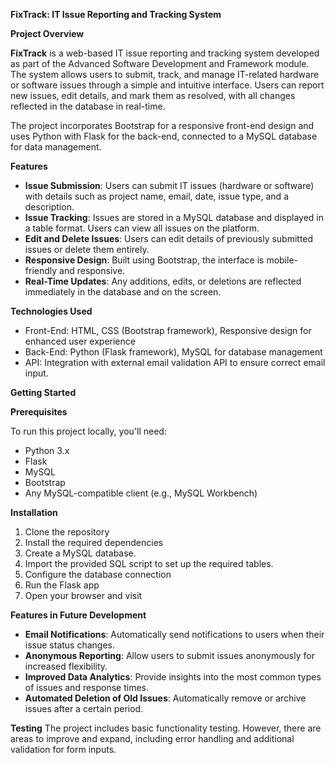 <strong>FixTrack: IT Issue Reporting and Tracking System</strong>

<strong>Project Overview</strong>

<strong>FixTrack</strong> is a web-based IT issue reporting and tracking system developed as part of the Advanced Software Development and Framework module. The system allows users to submit, track, and manage IT-related hardware or software issues through a simple and intuitive interface. Users can report new issues, edit details, and mark them as resolved, with all changes reflected in the database in real-time.

The project incorporates Bootstrap for a responsive front-end design and uses Python with Flask for the back-end, connected to a MySQL database for data management.

<strong>Features</strong>
<ul>
  <li><strong>Issue Submission</strong>: Users can submit IT issues (hardware or software) with details such as project name, email, date, issue type, and a description.</li>
    <li><strong>Issue Tracking</strong>: Issues are stored in a MySQL database and displayed in a table format. Users can view all issues on the platform.</li>
    <li><strong>Edit and Delete Issues</strong>: Users can edit details of previously submitted issues or delete them entirely.</li>
    <li><strong>Responsive Design</strong>: Built using Bootstrap, the interface is mobile-friendly and responsive.</li>
    <li><strong>Real-Time Updates</strong>: Any additions, edits, or deletions are reflected immediately in the database and on the screen.</li>
</ul>

<strong>Technologies Used</strong>
<ul>
  <li>Front-End: HTML, CSS (Bootstrap framework), Responsive design for enhanced user experience</li>
  <li>Back-End: Python (Flask framework), MySQL for database management</li>
  <li>API: Integration with external email validation API to ensure correct email input.</li>
</ul>

<strong>Getting Started</strong>

<strong>Prerequisites</strong>

To run this project locally, you'll need:
<ul>
  <li>Python 3.x</li>
  <li>Flask</li>
  <li>MySQL</li>
  <li>Bootstrap</li>
    <li>Any MySQL-compatible client (e.g., MySQL Workbench)</li>
</ul>

<strong>Installation</strong>
<ol>
  <li>Clone the repository</li>
    <li>Install the required dependencies</li>
    <li>Create a MySQL database.</li>
    <li>Import the provided SQL script to set up the required tables.</li>
  <li>Configure the database connection</li>
  <li>Run the Flask app</li>
  <li>Open your browser and visit</li>
</ol>


<strong>Features in Future Development</strong>
<ul>
  <li><strong>Email Notifications</strong>: Automatically send notifications to users when their issue status changes.</li>
    <li><strong>Anonymous Reporting</strong>: Allow users to submit issues anonymously for increased flexibility.</li>
    <li><strong>Improved Data Analytics</strong>: Provide insights into the most common types of issues and response times.</li>
    <li><strong>Automated Deletion of Old Issues</strong>: Automatically remove or archive issues after a certain period.</li>
</ul>

<strong>Testing</strong>
The project includes basic functionality testing. However, there are areas to improve and expand, including error handling and additional validation for form inputs.
